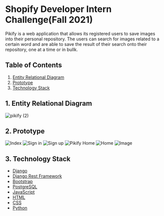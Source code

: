 # Shopify Developer Intern Challenge(Fall 2021)

Pikify is a web application that allows its registered users to save images into their personal repository. The users can search for images related to a certain word and are able to save the result of their search onto their repository, one at a time or in bullk.



## Table of Contents
1. [ Entity Relational Diagram](#EntityRelationalDiagram)
2. [ Prototype](#Prototype)
3. [ Technology Stack](#TechnologyStack)
 



## 1. <a name='EntityRelationalDiagram'></a> Entity Relational Diagram
![pikify (2)](https://user-images.githubusercontent.com/44309803/117649071-4fd63000-b14c-11eb-866c-cc60d5bd979c.png)

## 2. <a name='Prototype'></a> Prototype

![Index](https://user-images.githubusercontent.com/44309803/117650791-62516900-b14e-11eb-9199-7a692a0faaab.png)
![Sign in](https://user-images.githubusercontent.com/44309803/117650800-65e4f000-b14e-11eb-8cd5-e8178b5d5aab.png)
![Sign up](https://user-images.githubusercontent.com/44309803/117650804-67aeb380-b14e-11eb-9cbf-f3f726a3e02d.png)
![Pikify Home](https://user-images.githubusercontent.com/44309803/117650823-6ed5c180-b14e-11eb-9cfd-f6cc53d45326.png)
![Home](https://user-images.githubusercontent.com/44309803/117650843-71d0b200-b14e-11eb-9e18-09cd543b0e0f.png)
![Image ](https://user-images.githubusercontent.com/44309803/117650901-814ffb00-b14e-11eb-9a79-ff0f28da9e1f.png)

## 3. <a name='TechnologyStack'></a> Technology Stack
- [Django](https://www.djangoproject.com/)
- [Django Rest Framework](https://www.django-rest-framework.org/)
- [Bootstrap](https://getbootstrap.com/)
- [PostgreSQL](https://www.postgresql.org/)
- [JavaScript](https://www.javascript.com/)
- [HTML]()
- [CSS]()
- [Python]()








